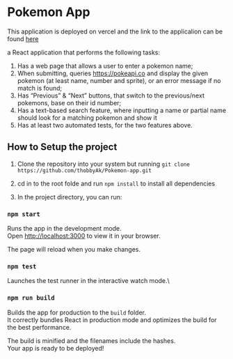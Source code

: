 # Pokemon App

This application is deployed on vercel and the link to the applicalion can be found [here](https://pokemon-app-three-psi.vercel.app/)

a React application that performs the following tasks:

1. Has a web page that allows a user to enter a pokemon name;
2. When submitting, queries https://pokeapi.co and display the given
   pokemon (at least name, number and sprite), or an error message if no
   match is found;
3. Has “Previous” & “Next” buttons, that switch to the previous/next
   pokemons, base on their id number;
4. Has a text-based search feature, where inputting a name or partial
   name should look for a matching pokemon and show it
5. Has at least two automated tests, for the two features above.

## How to Setup the project

1. Clone the repository into your system but running `git clone https://github.com/thobbyAk/Pokemon-app.git`

2. cd in to the root folde and run `npm install` to install all dependencies

3. In the project directory, you can run:

### `npm start`

Runs the app in the development mode.\
Open [http://localhost:3000](http://localhost:3000) to view it in your browser.

The page will reload when you make changes.

### `npm test`

Launches the test runner in the interactive watch mode.\

### `npm run build`

Builds the app for production to the `build` folder.\
It correctly bundles React in production mode and optimizes the build for the best performance.

The build is minified and the filenames include the hashes.\
Your app is ready to be deployed!
